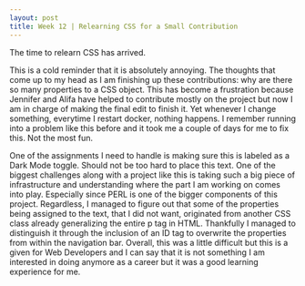 ```yaml
---
layout: post
title: Week 12 | Relearning CSS for a Small Contribution
---
```


The time to relearn CSS has arrived.

This is a cold reminder that it is absolutely annoying. The thoughts that come up to my head as I am finishing up these contributions: why are there so many properties to a CSS object. This has become a frustration because Jennifer and Alifa have helped to contribute mostly on the project but now I am in charge of making the final edit to finish it. Yet whenever I change something, everytime I restart docker, nothing happens. I remember running into a problem like this before and it took me a couple of days for me to fix this. Not the most fun.

One of the assignments I need to handle is making sure this is labeled as a Dark Mode toggle. Should not be too hard to place this text. One of the biggest challenges along with a project like this is taking such a big piece of infrastructure and understanding where the part I am working on comes into play. Especially since PERL is one of the bigger components of this project. Regardless, I managed to figure out that some of the properties being assigned to the text, that I did not want, originated from another CSS class already generalizing the entire p tag in HTML. Thankfully I managed to distinguish it through the inclusion of an ID tag to overwrite the properties from within the navigation bar. Overall, this was a little difficult but this is a given for Web Developers and I can say that it is not something I am interested in doing anymore as a career but it was a good learning experience for me.